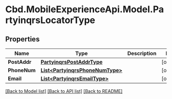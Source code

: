 # Cbd.MobileExperienceApi.Model.PartyinqrsLocatorType

## Properties

Name | Type | Description | Notes
------------ | ------------- | ------------- | -------------
**PostAddr** | [**PartyinqrsPostAddrType**](PartyinqrsPostAddrType.md) |  | [optional] 
**PhoneNum** | [**List&lt;PartyinqrsPhoneNumType&gt;**](PartyinqrsPhoneNumType.md) |  | [optional] 
**Email** | [**List&lt;PartyinqrsEmailType&gt;**](PartyinqrsEmailType.md) |  | [optional] 

[[Back to Model list]](../README.md#documentation-for-models) [[Back to API list]](../README.md#documentation-for-api-endpoints) [[Back to README]](../README.md)

